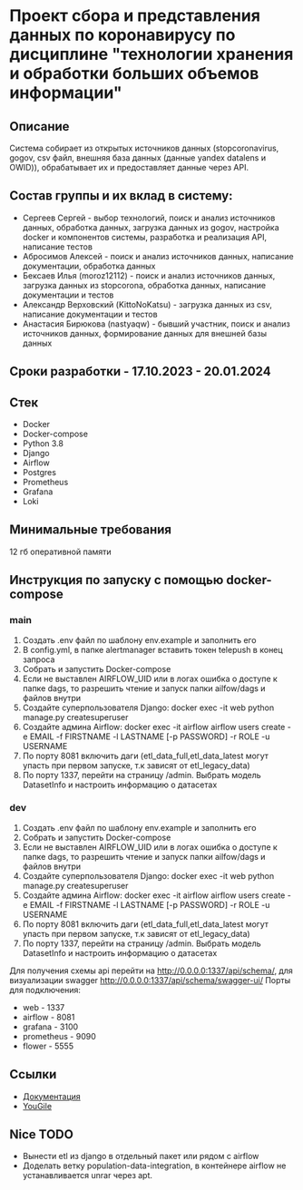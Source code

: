 # Проект сбора и представления данных по коронавирусу по дисциплине "технологии хранения и обработки больших объемов информации"

## Описание

Система собирает из открытых источников данных (stopcoronavirus, gogov, csv файл, внешняя база данных (данные yandex
datalens и OWID)), обрабатывает их и предоставляет данные через API.

## Состав группы и их вклад в систему:

* Сергеев Сергей - выбор технологий, поиск и анализ источников данных, обработка данных, загрузка данных из gogov,
  настройка docker и компонентов системы, разработка и реализация API, написание тестов
* Абросимов Алексей - поиск и анализ источников данных, написание документации, обработка данных
* Бексаев Илья (moroz12112) - поиск и анализ источников данных, загрузка данных из stopcorona, обработка данных,
  написание документации и тестов
* Александр Верховский (KittoNoKatsu) - загрузка данных из csv, написание документации и тестов
* Анастасия Бирюкова (nastyaqw) - бывший участник, поиск и анализ источников данных, формирование данных для внешней
  базы данных

## Сроки разработки - 17.10.2023 - 20.01.2024

## Стек

* Docker
* Docker-compose
* Python 3.8
* Django
* Airflow
* Postgres
* Prometheus
* Grafana
* Loki

## Минимальные требования

12 гб оперативной памяти

## Инструкция по запуску с помощью docker-compose

### main

1. Создать .env файл по шаблону env.example и заполнить его
2. В config.yml, в папке alertmanager вставить токен telepush в конец запроса
3. Собрать и запустить Docker-compose
4. Если не выставлен AIRFLOW_UID или в логах ошибка о доступе к папке dags, то разрешить чтение и запуск папки
   ailfow/dags и файлов внутри
5. Создайте суперпользователя Django:  docker exec -it web python manage.py createsuperuser
6. Создайте админа Airflow:  docker exec -it airflow airflow users create -e EMAIL -f FIRSTNAME -l
   LASTNAME [-p PASSWORD] -r ROLE -u USERNAME
7. По порту 8081 включить даги (etl_data_full,etl_data_latest могут упасть при первом запуске, т.к зависят от
   etl_legacy_data)
8. По порту 1337, перейти на страницу /admin. Выбрать модель DatasetInfo и настроить информацию о датасетах

### dev

1. Создать .env файл по шаблону env.example и заполнить его
3. Собрать и запустить Docker-compose
4. Если не выставлен AIRFLOW_UID или в логах ошибка о доступе к папке dags, то разрешить чтение и запуск папки
   ailfow/dags и файлов внутри
5. Создайте суперпользователя Django:  docker exec -it web python manage.py createsuperuser
6. Создайте админа Airflow:  docker exec -it airflow airflow users create -e EMAIL -f FIRSTNAME -l
   LASTNAME [-p PASSWORD] -r ROLE -u USERNAME
7. По порту 8081 включить даги (etl_data_full,etl_data_latest могут упасть при первом запуске, т.к зависят от
   etl_legacy_data)
8. По порту 1337, перейти на страницу /admin. Выбрать модель DatasetInfo и настроить информацию о датасетах

Для получения схемы api перейти на http://0.0.0.0:1337/api/schema/, для визуализации
swagger http://0.0.0.0:1337/api/schema/swagger-ui/
Порты для подключения:

* web - 1337
* airflow - 8081
* grafana - 3100
* prometheus - 9090
* flower - 5555

## Ссылки

* [Документация](https://outstanding-baroness-6ee.notion.site/bdeb0406ef6f42748856a3a0488540b6?v=d63b4d65bcd14a92b854816e87292016)
* [YouGile](https://ru.yougile.com/board/wanl81vnzqpg)

## Nice TODO
* Вынести etl из django в отдельный пакет или рядом с airflow
* Доделать ветку population-data-integration, в контейнере airflow не устанавливается unrar через apt.